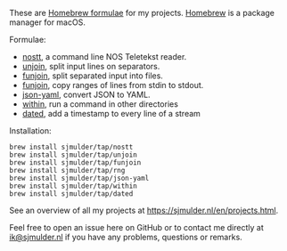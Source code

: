 These are [Homebrew formulae](https://docs.brew.sh/Taps) for my projects.
[Homebrew](https://brew.sh) is a package manager for macOS.

Formulae:
 - [nostt](https://github.com/sjmulder/nostt), a command line NOS Teletekst
   reader.
 - [unjoin](https://github.com/sjmulder/unjoin), split input lines on
   separators.
 - [funjoin](https://github.com/sjmulder/funjoin), split separated input into
   files.
 - [funjoin](https://github.com/sjmulder/rng), copy ranges of lines from
   stdin to stdout.
 - [json-yaml](https://github.com/sjmulder/json-yaml), convert JSON to YAML.
 - [within](https://github.com/sjmulder/within), run a command in other
   directories
 - [dated](https://github.com/sjmulder/dated), add a timestamp to every line
   of a stream

Installation:

    brew install sjmulder/tap/nostt
    brew install sjmulder/tap/unjoin
    brew install sjmulder/tap/funjoin
    brew install sjmulder/tap/rng
    brew install sjmulder/tap/json-yaml
    brew install sjmulder/tap/within
    brew install sjmulder/tap/dated

See an overview of all my projects at https://sjmulder.nl/en/projects.html.

Feel free to open an issue here on GitHub or to contact me directly at
ik@sjmulder.nl if you have any problems, questions or remarks.

